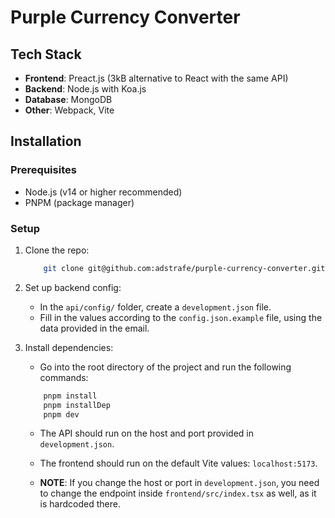 # Purple Currency Converter

## Tech Stack
- **Frontend**: Preact.js (3kB alternative to React with the same API)
- **Backend**: Node.js with Koa.js
- **Database**: MongoDB
- **Other**: Webpack, Vite

## Installation

### Prerequisites
- Node.js (v14 or higher recommended)
- PNPM (package manager)

### Setup

1. Clone the repo:

	```bash
		git clone git@github.com:adstrafe/purple-currency-converter.git
	```

2. Set up backend config:
	- In the `api/config/` folder, create a `development.json` file.
	- Fill in the values according to the `config.json.example` file, using the data provided in the email.

3. Install dependencies:
	- Go into the root directory of the project and run the following commands:
	```bash
		pnpm install
		pnpm installDep
		pnpm dev
	```

	- The API should run on the host and port provided in `development.json`.
	- The frontend should run on the default Vite values: `localhost:5173`.

	- **NOTE**: If you change the host or port in `development.json`, you need to change the endpoint inside `frontend/src/index.tsx` as well, as it is hardcoded there.